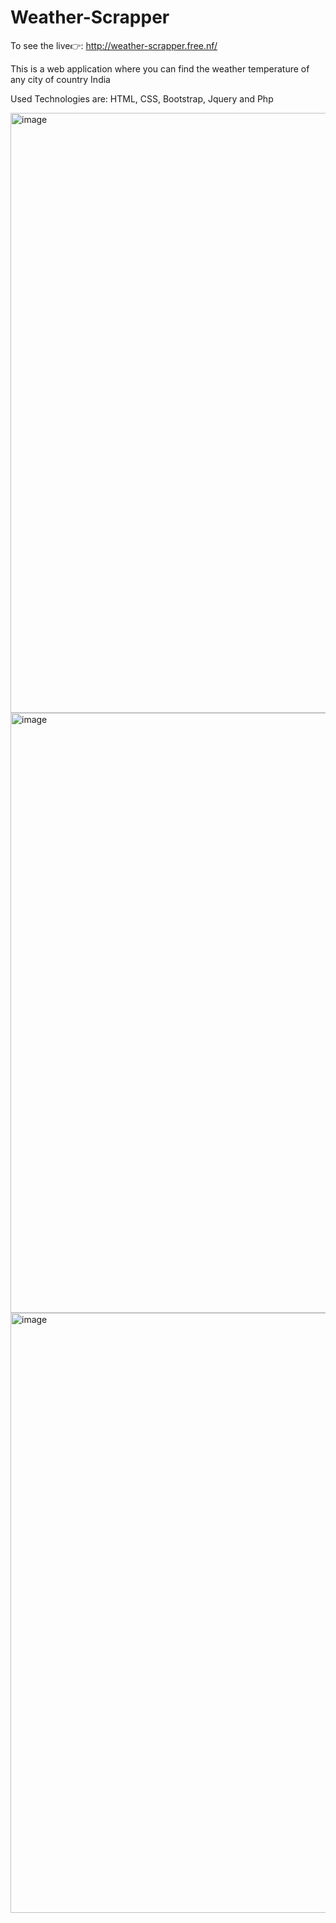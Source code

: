 # Weather-Scrapper

To see the live👉: http://weather-scrapper.free.nf/


This is a web application where you can find the weather temperature of any city of country India

Used Technologies are: HTML, CSS, Bootstrap, Jquery and Php

<img width="960" alt="image" src="https://github.com/KapuramaniSoren/Weather-Scrapper/assets/66730123/382884fa-00a4-413b-b029-3e260d8a254b">

<img width="960" alt="image" src="https://github.com/KapuramaniSoren/Weather-Scrapper/assets/66730123/f0d94b6a-6bc5-4133-9199-e0ed952f999e">

<img width="960" alt="image" src="https://github.com/KapuramaniSoren/Weather-Scrapper/assets/66730123/ef64ed93-fd0d-40e3-86fd-f807366ae127">
